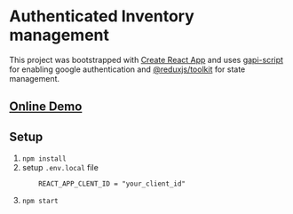 # Authenticated Inventory management

This project was bootstrapped with [Create React App](https://github.com/facebook/create-react-app) and uses [gapi-script](https://www.npmjs.com/package/gapi-script) for enabling google authentication and [@reduxjs/toolkit](https://redux-toolkit.js.org/) for state management.

## [Online Demo](https://super-beijinho-9bfdfc.netlify.app)

## Setup

1. `npm install`
2. setup ```.env.local``` file
   ```
       REACT_APP_CLENT_ID = "your_client_id"
   ```
3. `npm start`
